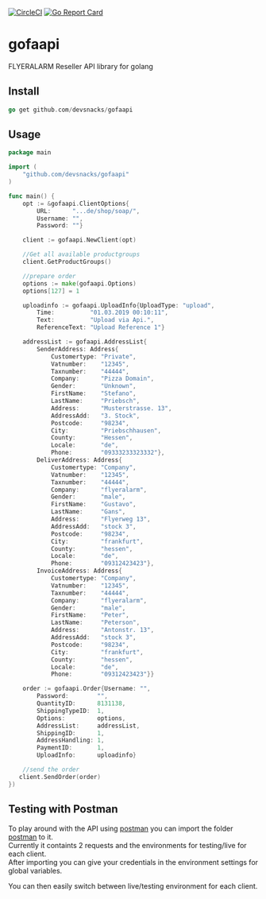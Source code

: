 [![CircleCI](https://circleci.com/gh/devsnacks/gofaapi.svg?style=shield)](https://circleci.com/gh/devsnacks/gofaapi) [![Go Report Card](https://goreportcard.com/badge/github.com/devsnacks/gofaapi)](https://goreportcard.com/report/github.com/devsnacks/gofaapi)
# gofaapi

FLYERALARM Reseller API library for golang

## Install

```go
go get github.com/devsnacks/gofaapi
```

## Usage

```go
package main

import (
    "github.com/devsnacks/gofaapi"
)

func main() {
    opt := &gofaapi.ClientOptions{
        URL:      "...de/shop/soap/",
        Username: "",
        Password: ""}

    client := gofaapi.NewClient(opt)

    //Get all available productgroups
    client.GetProductGroups()

    //prepare order
    options := make(gofaapi.Options)
    options[127] = 1

    uploadinfo := gofaapi.UploadInfo{UploadType: "upload",
        Time:          "01.03.2019 00:10:11",
        Text:          "Upload via Api.",
        ReferenceText: "Upload Reference 1"}

    addressList := gofaapi.AddressList{
        SenderAddress: Address{
            Customertype: "Private",
            Vatnumber:    "12345",
            Taxnumber:    "44444",
            Company:      "Pizza Domain",
            Gender:       "Unknown",
            FirstName:    "Stefano",
            LastName:     "Priebsch",
            Address:      "Musterstrasse. 13",
            AddressAdd:   "3. Stock",
            Postcode:     "98234",
            City:         "Priebschhausen",
            County:       "Hessen",
            Locale:       "de",
            Phone:        "09333233323332"},
        DeliverAddress: Address{
            Customertype: "Company",
            Vatnumber:    "12345",
            Taxnumber:    "44444",
            Company:      "flyeralarm",
            Gender:       "male",
            FirstName:    "Gustavo",
            LastName:     "Gans",
            Address:      "Flyerweg 13",
            AddressAdd:   "stock 3",
            Postcode:     "98234",
            City:         "frankfurt",
            County:       "hessen",
            Locale:       "de",
            Phone:        "09312423423"},
        InvoiceAddress: Address{
            Customertype: "Company",
            Vatnumber:    "12345",
            Taxnumber:    "44444",
            Company:      "flyeralarm",
            Gender:       "male",
            FirstName:    "Peter",
            LastName:     "Peterson",
            Address:      "Antonstr. 13",
            AddressAdd:   "stock 3",
            Postcode:     "98234",
            City:         "frankfurt",
            County:       "hessen",
            Locale:       "de",
            Phone:        "09312423423"}}

    order := gofaapi.Order{Username: "",
        Password:        "",
        QuantityID:      8131138,
        ShippingTypeID:  1,
        Options:         options,
        AddressList:     addressList,
        ShippingID:      1,
        AddressHandling: 1,
        PaymentID:       1,
        UploadInfo:      uploadinfo}

    //send the order
   client.SendOrder(order)
})
```

## Testing with Postman

To play around with the API using [postman](https://www.getpostman.com) you can import the folder [postman](./postman) to it.  
Currently it containts 2 requests and the environments for testing/live for each client.  
After importing you can give your credentials in the environment settings for global variables.  

You can then easily switch between live/testing environment for each client.
